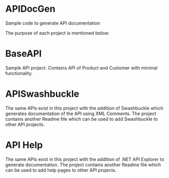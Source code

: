 # APIDocGen
Sample code to generate API documentation

The purpose of each project is mentioned below:

# BaseAPI
Sample API project. Contains API of Product and Customer with minimal functionality.
# APISwashbuckle
The same APIs exist in this project with the addition of Swashbuckle which generates documentation of the API using XML Comments. The project contains another Readme file which can be used to add Swashbuckle to other API projects.
# API Help
The same APIs exist in this project with the addition of .NET API Explorer to generate documentation. The project contains another Readme file which can be used to add help pages to other API projects.
